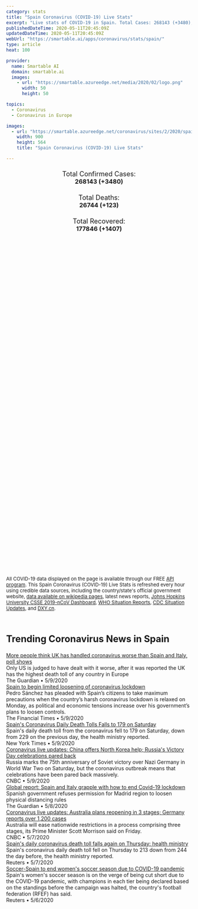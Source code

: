 ```yaml
---
category: stats
title: "Spain Coronavirus (COVID-19) Live Stats"
excerpt: "Live stats of COVID-19 in Spain. Total Cases: 268143 (+3480), Deaths: 26744 (+123), Recoveries: 177846(+1407)."
publishedDateTime: 2020-05-11T20:45:09Z
updatedDateTime: 2020-05-11T20:45:09Z
webUrl: "https://smartable.ai/apps/coronavirus/stats/spain/"
type: article
heat: 100

provider:
  name: Smartable AI
  domain: smartable.ai
  images:
    - url: "https://smartable.azureedge.net/media/2020/02/logo.png"
      width: 50
      height: 50

topics:
  - Coronavirus
  - Coronavirus in Europe

images:
  - url: "https://smartable.azureedge.net/coronavirus/sites/2/2020/spain.jpg"
    width: 900
    height: 564
    title: "Spain Coronavirus (COVID-19) Live Stats"

---
```

<div class="total-stats" style="text-align: center;">
    <h3>
	    <div style="font-size: 18px; font-weight: 400;">Total Confirmed Cases:</div>
	    268143 (<span class='red'>+3480</span>)
    </h3>
    <h3>
	    <div style="font-size: 18px; font-weight: 400;">Total Deaths:</div>
	    26744 (<span class='red'>+123</span>)
    </h3>
    <h3>
	    <div style="font-size: 18px; font-weight: 400;">Total Recovered:</div>
	    177846 (<span class='green'>+1407</span>)
    </h3>
</div>

<script type="text/javascript" src="https://www.gstatic.com/charts/loader.js"></script>

<div id="time_series_chart" style="width: 100%; height: 400px;"></div>
<script type="text/javascript">
  google.charts.load('current', {'packages':['corechart']});
  google.charts.setOnLoadCallback(drawChart);
  function drawChart() {
    var data = google.visualization.arrayToDataTable([
      ['Date', 'Total Cases', 'Total Deaths', 'Total Recovered'],
      ['1/22/2020', 0, 0, 0],['1/23/2020', 0, 0, 0],['1/24/2020', 0, 0, 0],['1/25/2020', 0, 0, 0],['1/26/2020', 0, 0, 0],['1/27/2020', 0, 0, 0],['1/28/2020', 0, 0, 0],['1/29/2020', 0, 0, 0],['1/30/2020', 0, 0, 0],['1/31/2020', 0, 0, 0],['2/1/2020', 1, 0, 0],['2/2/2020', 1, 0, 0],['2/3/2020', 1, 0, 0],['2/4/2020', 1, 0, 0],['2/5/2020', 1, 0, 0],['2/6/2020', 1, 0, 0],['2/7/2020', 1, 0, 0],['2/8/2020', 1, 0, 0],['2/9/2020', 2, 0, 0],['2/10/2020', 2, 0, 0],['2/11/2020', 2, 0, 0],['2/12/2020', 2, 0, 0],['2/13/2020', 2, 0, 0],['2/14/2020', 2, 0, 0],['2/15/2020', 2, 0, 2],['2/16/2020', 2, 0, 2],['2/17/2020', 2, 0, 2],['2/18/2020', 2, 0, 2],['2/19/2020', 2, 0, 2],['2/20/2020', 2, 0, 2],['2/21/2020', 2, 0, 2],['2/22/2020', 2, 0, 2],['2/23/2020', 2, 0, 2],['2/24/2020', 2, 0, 2],['2/25/2020', 6, 0, 2],['2/26/2020', 13, 0, 2],['2/27/2020', 15, 0, 2],['2/28/2020', 32, 0, 2],['2/29/2020', 45, 0, 2],['3/1/2020', 84, 0, 2],['3/2/2020', 120, 0, 2],['3/3/2020', 165, 1, 2],['3/4/2020', 222, 2, 2],['3/5/2020', 259, 3, 2],['3/6/2020', 400, 5, 2],['3/7/2020', 500, 10, 30],['3/8/2020', 673, 17, 30],['3/9/2020', 1073, 28, 32],['3/10/2020', 1695, 35, 32],['3/11/2020', 2277, 54, 183],['3/12/2020', 3146, 86, 189],['3/13/2020', 5232, 133, 193],['3/14/2020', 6391, 196, 517],['3/15/2020', 7845, 292, 517],['3/16/2020', 9942, 342, 530],['3/17/2020', 11826, 533, 1028],['3/18/2020', 14769, 638, 1081],['3/19/2020', 18077, 833, 1107],['3/20/2020', 21571, 1093, 1588],['3/21/2020', 25496, 1381, 2125],['3/22/2020', 28768, 1772, 2575],['3/23/2020', 35136, 2311, 3355],['3/24/2020', 42058, 2991, 3794],['3/25/2020', 49515, 3647, 5367],['3/26/2020', 57786, 4365, 7015],['3/27/2020', 65719, 5138, 9357],['3/28/2020', 73235, 5982, 12285],['3/29/2020', 80110, 6803, 14709],['3/30/2020', 87956, 7716, 16780],['3/31/2020', 95923, 8464, 19259],['4/1/2020', 104118, 9387, 22647],['4/2/2020', 112065, 10348, 26743],['4/3/2020', 119199, 11198, 30513],['4/4/2020', 126168, 11947, 34219],['4/5/2020', 131646, 12641, 38080],['4/6/2020', 136675, 13341, 40437],['4/7/2020', 141942, 14045, 43208],['4/8/2020', 148220, 14792, 48021],['4/9/2020', 153222, 15447, 52165],['4/10/2020', 158273, 16081, 55668],['4/11/2020', 163027, 16606, 59109],['4/12/2020', 166831, 17209, 62391],['4/13/2020', 170099, 17756, 64727],['4/14/2020', 174060, 18255, 67504],['4/15/2020', 180659, 18812, 70853],['4/16/2020', 184948, 19315, 74797],['4/17/2020', 190839, 20002, 74797],['4/18/2020', 194416, 20639, 74797],['4/19/2020', 198674, 20639, 77357],['4/20/2020', 200210, 20852, 80587],['4/21/2020', 204178, 21282, 82514],['4/22/2020', 208389, 21717, 85915],['4/23/2020', 213024, 22157, 89250],['4/24/2020', 219764, 22524, 92355],['4/25/2020', 223759, 22902, 95708],['4/26/2020', 226629, 23190, 117727],['4/27/2020', 229422, 23521, 120832],['4/28/2020', 232128, 23822, 123903],['4/29/2020', 236899, 24275, 132929],['4/30/2020', 239639, 24543, 137984],['5/1/2020', 242603, 24821, 142108],['5/2/2020', 245567, 25100, 146233],['5/3/2020', 247122, 25264, 148558],['5/4/2020', 248301, 25428, 151633],['5/5/2020', 250561, 25613, 154718],['5/6/2020', 253682, 25857, 159359],['5/7/2020', 256855, 26070, 163919],['5/8/2020', 260117, 26299, 168408],['5/9/2020', 262783, 26478, 173157],['5/10/2020', 264663, 26621, 176439],['5/11/2020', 268143, 26744, 177846],
    ]);
    var options = {
      curveType: 'none',
      chartArea: {'width': '80%', 'height': '80%'},
      legend: { position: 'top' },
      lineWidth: 5,
      colors: ['#f60109', '#444444', '#81B71F']
    };
    var chart = new google.visualization.LineChart(document.getElementById('time_series_chart'));
    chart.draw(data, options);
  }
</script>

<div id="geo_chart" style="width: 100%; height: 500px;"></div>
<script type="text/javascript">
  google.charts.load('current', {
    'packages':['geochart'],
    'mapsApiKey': 'AIzaSyDk1HhVhLaveyKrUhhHZ5YwzIpEcbdal6U'
  });
  google.charts.setOnLoadCallback(drawRegionsMap);
  function drawRegionsMap() {
    var data = google.visualization.arrayToDataTable([
      ['Location', 'Total Cases', 'Total Deaths'],
      ["Spain", 268143, 26744]
    ]);
    var options = {
      backgroundColor: {fill:'transparent',stroke:'#FFF' ,strokeWidth:0 }, 
      region: 'ES',
      resolution: 'countries', 
      legend: 'none',
      colorAxis: {
          colors: ['#FFE2E2', '#f60109']
      }
    };
    var chart = new google.visualization.GeoChart(document.getElementById('geo_chart'));
    chart.draw(data, options);
  };
</script>



<span style="font-size: 13px">All COVID-19 data displayed on the page is available through our FREE <a href="https://developer.smartable.ai">API program</a>. This Spain Coronavirus (COVID-19) Live Stats is refreshed every hour using credible data sources, including the country/state's official government website, <a href="https://en.wikipedia.org/wiki/2019%E2%80%9320_coronavirus_pandemic" target="_blank">data available on wikipedia pages</a>, latest news reports, <a href="https://systems.jhu.edu/research/public-health/ncov/" target="_blank">Johns Hopkins University CSSE 2019-nCoV Dashboard</a>, <a href="https://www.who.int/emergencies/diseases/novel-coronavirus-2019/situation-reports" target="_blank">WHO Situation Reports</a>, <a href="https://www.cdc.gov/coronavirus/2019-ncov/index.html" target="_blank">CDC Situation Updates</a>, and <a href="https://ncov.dxy.cn/ncovh5/view/pneumonia" target="_blank">DXY.cn</a>.</span>


<h2 id="news" class="center" style="margin-top: 60px; font-size: 25px;">Trending Coronavirus News in Spain</h2>
<div class="row">
<div class="col-md-6 col-sm-12">
  <div class="content-card">
	<a href="https://www.theguardian.com/politics/2020/may/09/poll-shows-people-think-uk-handled-coronavirus-worse-than-italy-spain"><div class="card-image" style="background-image: url(https://i.guim.co.uk/img/media/cab69bab69587412a0ce2762f15ad2fe4d149728/0_0_6192_3715/master/6192.jpg?width=300&quality=45&auto=format&fit=max&dpr=2&s=c5dcb01f51c212272f1aeb6fdb11fe0c)"></div></a>
	<div class="content">
		<div class="card-title"><a href="https://www.theguardian.com/politics/2020/may/09/poll-shows-people-think-uk-handled-coronavirus-worse-than-italy-spain">More people think UK has handled coronavirus worse than Spain and Italy, poll shows</a></div>
		<div class="card-excerpt">Only US is judged to have dealt with it worse, after it was reported the UK has the highest death toll of any country in Europe</div>
		<div class="card-meta">
			<span class="card-provider">The Guardian</span> • <span class="card-date">5/9/2020</span>
		</div>
	</div>
  </div>
</div>
<div class="col-md-6 col-sm-12">
  <div class="content-card">
	<a href="https://www.ft.com/content/2ac243b2-657f-481d-ac38-8b4254b797d3"><div class="card-image" style="background-image: url(https://www.ft.com/__origami/service/image/v2/images/raw/https%3A%2F%2Fd1e00ek4ebabms.cloudfront.net%2Fproduction%2F4cddba02-2314-42ed-b52c-2f7286e42147.jpg?source=google-amp&fit=scale-down&width=500)"></div></a>
	<div class="content">
		<div class="card-title"><a href="https://www.ft.com/content/2ac243b2-657f-481d-ac38-8b4254b797d3">Spain to begin limited loosening of coronavirus lockdown</a></div>
		<div class="card-excerpt">Pedro Sánchez has pleaded with Spain’s citizens to take maximum precautions when the country’s harsh coronavirus lockdown is relaxed on Monday, as political and economic tensions increase over his government’s plans to loosen controls.</div>
		<div class="card-meta">
			<span class="card-provider">The Financial Times</span> • <span class="card-date">5/9/2020</span>
		</div>
	</div>
  </div>
</div>
<div class="col-md-6 col-sm-12">
  <div class="content-card">
	<a href="https://www.nytimes.com/reuters/2020/05/09/world/europe/09reuters-health-coronavirus-spain.html"><div class="card-image" style="background-image: url(https://static01.nyt.com/newsgraphics/images/icons/defaultPromoCrop.png)"></div></a>
	<div class="content">
		<div class="card-title"><a href="https://www.nytimes.com/reuters/2020/05/09/world/europe/09reuters-health-coronavirus-spain.html">Spain's Coronavirus Daily Death Tolls Falls to 179 on Saturday</a></div>
		<div class="card-excerpt">Spain's daily death toll from the coronavirus fell to 179 on Saturday, down from 229 on the previous day, the health ministry reported.</div>
		<div class="card-meta">
			<span class="card-provider">New York Times</span> • <span class="card-date">5/9/2020</span>
		</div>
	</div>
  </div>
</div>
<div class="col-md-6 col-sm-12">
  <div class="content-card">
	<a href="https://www.cnbc.com/2020/05/09/coronavirus-live-updates-us-lawmakers-urge-support-for-taiwans-who-bid.html"><div class="card-image" style="background-image: url(https://image.cnbcfm.com/api/v1/image/106529511-1589005300082gettyimages-1211709360.jpeg?v=1589005489)"></div></a>
	<div class="content">
		<div class="card-title"><a href="https://www.cnbc.com/2020/05/09/coronavirus-live-updates-us-lawmakers-urge-support-for-taiwans-who-bid.html">Coronavirus live updates: China offers North Korea help; Russia's Victory Day celebrations pared back</a></div>
		<div class="card-excerpt">Russia marks the 75th anniversary of Soviet victory over Nazi Germany in World War Two on Saturday, but the coronavirus outbreak means that celebrations have been pared back massively.</div>
		<div class="card-meta">
			<span class="card-provider">CNBC</span> • <span class="card-date">5/9/2020</span>
		</div>
	</div>
  </div>
</div>
<div class="col-md-6 col-sm-12">
  <div class="content-card">
	<a href="https://www.theguardian.com/world/2020/may/08/global-report-spain-and-italy-grapple-with-how-to-end-covid-19-lockdown"><div class="card-image" style="background-image: url(https://i.guim.co.uk/img/media/bbfcace64208b917f64ba608224aa88dd03bd0eb/0_0_3500_2101/master/3500.jpg?width=300&quality=45&auto=format&fit=max&dpr=2&s=ec92ffada431751f8593ad2eda732d57)"></div></a>
	<div class="content">
		<div class="card-title"><a href="https://www.theguardian.com/world/2020/may/08/global-report-spain-and-italy-grapple-with-how-to-end-covid-19-lockdown">Global report: Spain and Italy grapple with how to end Covid-19 lockdown</a></div>
		<div class="card-excerpt">Spanish government refuses permission for Madrid region to loosen physical distancing rules</div>
		<div class="card-meta">
			<span class="card-provider">The Guardian</span> • <span class="card-date">5/8/2020</span>
		</div>
	</div>
  </div>
</div>
<div class="col-md-6 col-sm-12">
  <div class="content-card">
	<a href="https://www.cnbc.com/2020/05/08/coronavirus-live-updates-asia-europe.html"><div class="card-image" style="background-image: url(https://image.cnbcfm.com/api/v1/image/106524968-1588838965779gettyimages-1208218734.jpeg?v=1588924424)"></div></a>
	<div class="content">
		<div class="card-title"><a href="https://www.cnbc.com/2020/05/08/coronavirus-live-updates-asia-europe.html">Coronavirus live updates: Australia plans reopening in 3 stages; Germany reports over 1,200 cases</a></div>
		<div class="card-excerpt">Australia will ease nationwide restrictions in a process comprising three stages, its Prime Minister Scott Morrison said on Friday.</div>
		<div class="card-meta">
			<span class="card-provider">CNBC</span> • <span class="card-date">5/7/2020</span>
		</div>
	</div>
  </div>
</div>
<div class="col-md-6 col-sm-12">
  <div class="content-card">
	<a href="https://www.reuters.com/article/us-health-coronavirus-spain-idUSKBN22J1C6"><div class="card-image" style="background-image: url(https://s2.reutersmedia.net/resources/r/?m=02&d=20200507&t=2&i=1517780165&w=&fh=545px&fw=&ll=&pl=&sq=&r=LYNXMPEG460QB)"></div></a>
	<div class="content">
		<div class="card-title"><a href="https://www.reuters.com/article/us-health-coronavirus-spain-idUSKBN22J1C6">Spain's daily coronavirus death toll falls again on Thursday: health ministry</a></div>
		<div class="card-excerpt">Spain's coronavirus daily death toll fell on Thursday to 213 down from 244 the day before, the health ministry reported.</div>
		<div class="card-meta">
			<span class="card-provider">Reuters</span> • <span class="card-date">5/7/2020</span>
		</div>
	</div>
  </div>
</div>
<div class="col-md-6 col-sm-12">
  <div class="content-card">
	<a href="https://www.reuters.com/article/health-coronavirus-soccer-spain-women-idUSL4N2CO34B"><div class="card-image" style="background-image: url(https://s4.reutersmedia.net/resources_v3/images/rcom-default.png)"></div></a>
	<div class="content">
		<div class="card-title"><a href="https://www.reuters.com/article/health-coronavirus-soccer-spain-women-idUSL4N2CO34B">Soccer-Spain to end women's soccer season due to COVID-19 pandemic</a></div>
		<div class="card-excerpt">Spain's women's soccer season is on the verge of being cut short due to the COVID-19 pandemic, with champions in each tier being declared based on the standings before the campaign was halted, the country's football federation (RFEF) has said.</div>
		<div class="card-meta">
			<span class="card-provider">Reuters</span> • <span class="card-date">5/6/2020</span>
		</div>
	</div>
  </div>
</div>

</div>


